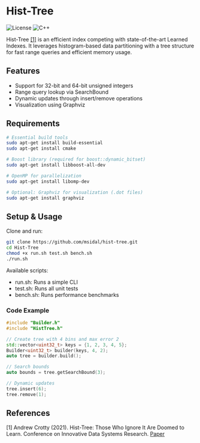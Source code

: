 # Hist-Tree

![License](https://img.shields.io/badge/license-MIT-green)
![C++](https://img.shields.io/badge/C++-17-blue.svg)

Hist-Tree [[1]](#1) is an efficient index competing with state-of-the-art Learned Indexes. It leverages histogram-based data partitioning with a tree structure for fast range queries and efficient memory usage.

## Features

- Support for 32-bit and 64-bit unsigned integers
- Range query lookup via SearchBound
- Dynamic updates through insert/remove operations  
- Visualization using Graphviz

## Requirements

```bash
# Essential build tools
sudo apt-get install build-essential
sudo apt-get install cmake

# Boost library (required for boost::dynamic_bitset)
sudo apt-get install libboost-all-dev

# OpenMP for parallelization
sudo apt-get install libomp-dev

# Optional: Graphviz for visualization (.dot files)
sudo apt-get install graphviz
```

## Setup & Usage

Clone and run:

```bash
git clone https://github.com/msidal/hist-tree.git
cd Hist-Tree
chmod +x run.sh test.sh bench.sh
./run.sh
```

Available scripts:
- run.sh: Runs a simple CLI
- test.sh: Runs all unit tests
- bench.sh: Runs performance benchmarks

### Code Example

```cpp
#include "Builder.h"
#include "HistTree.h"

// Create tree with 4 bins and max error 2
std::vector<uint32_t> keys = {1, 2, 3, 4, 5};
Builder<uint32_t> builder(keys, 4, 2);
auto tree = builder.build();

// Search bounds
auto bounds = tree.getSearchBound(3);

// Dynamic updates
tree.insert(6);
tree.remove(1);
```

## References

<a id="1">[1]</a>
Andrew Crotty (2021).
Hist-Tree: Those Who Ignore It Are Doomed to Learn.
Conference on Innovative Data Systems Research. [Paper](https://api.semanticscholar.org/CorpusID:231400989)
